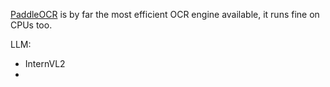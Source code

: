 

[PaddleOCR](https://github.com/PaddlePaddle/PaddleOCR) is by far the most efficient OCR engine available, it runs fine on CPUs too.





LLM:

- InternVL2
-
